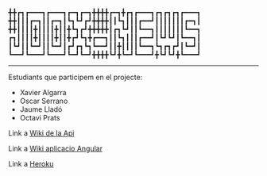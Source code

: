 ╋╋┏┓┏━━━┓┏━━━┓┏━┓┏━┓╋╋╋╋┏━┓╋┏┓┏━━━┓┏┓┏┓┏┓┏━━━┓
╋╋┃┃┃┏━┓┃┃┏━┓┃┗┓┗┛┏┛╋╋╋╋┃┃┗┓┃┃┃┏━━┛┃┃┃┃┃┃┃┏━┓┃
╋╋┃┃┃┃╋┃┃┃┃╋┃┃╋┗┓┏┛╋╋╋╋╋┃┏┓┗┛┃┃┗━━┓┃┃┃┃┃┃┃┗━━┓
┏┓┃┃┃┃╋┃┃┃┃╋┃┃╋┏┛┗┓╋┏━━┓┃┃┗┓┃┃┃┏━━┛┃┗┛┗┛┃┗━━┓┃
┃┗┛┃┃┗━┛┃┃┗━┛┃┏┛┏┓┗┓┗━━┛┃┃╋┃┃┃┃┗━━┓┗┓┏┓┏┛┃┗━┛┃
┗━━┛┗━━━┛┗━━━┛┗━┛┗━┛╋╋╋╋┗┛╋┗━┛┗━━━┛╋┗┛┗┛╋┗━━━┛



---
Estudiants que participem en el projecte: 

- Xavier Algarra 
- Oscar Serrano 
- Jaume Lladó 
- Octavi Prats

Link a [Wiki de la Api](https://bitbucket.org/xalgarra/joox_news/wiki/Home)

Link a [Wiki aplicacio Angular](https://github.com/nemenosfe/nemenosfe.github.io/wiki)

Link a [Heroku](https://still-earth-13848.herokuapp.com)


